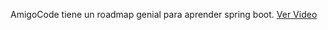 AmigoCode tiene un roadmap genial para aprender spring boot. [Ver Video](https://www.youtube.com/watch?v=cehTm_oSrqA) 
